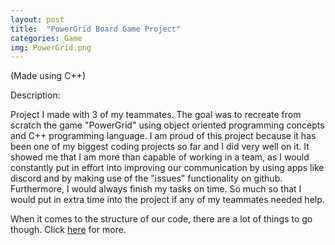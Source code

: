 ```yaml
---
layout: post
title:  "PowerGrid Board Game Project"
categories: Game
img: PowerGrid.png
---
```

(Made using C++)

Description:

Project I made with 3 of my teammates. The goal was to recreate from scratch the game "PowerGrid" using object oriented programming concepts and C++ programming language. I am proud of this project because it has been one of my biggest coding projects so far and I did very well on it. It showed me that I am more than capable of working in a team, as I would constantly put in effort into improving our communication by using apps like discord and by making use of the "issues" functionality on github. Furthermore, I would always finish my tasks on time. So much so that I would put in extra time into the project if any of my teammates needed help. 

 When it comes to the structure of our code, there are a lot of things to go though. Click  <a href="https://github.com/RoseDuf/PowerGrid"> here</a> for more. 
